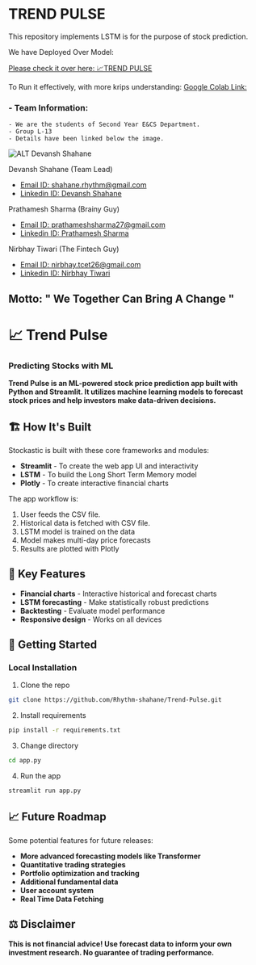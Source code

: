 # TREND PULSE

This repository implements LSTM is for the purpose of stock prediction​.

We have Deployed Over Model:

[Please check it over here: 📈TREND PULSE ](https://trend-pulse.streamlit.app/#tesla-stock-price-prediction)



To Run it effectively, with more krips understanding:
[Google Colab Link:](https://colab.research.google.com/drive/1B5wsSNTY5YGUqBKkAFUgLJjG5TFu6qUG?usp=sharing)


### - Team Information:
    - We are the students of Second Year E&CS Department.
    - Group L-13
    - Details have been linked below the image.




![ALT Devansh Shahane](https://i.pinimg.com/474x/c4/08/26/c408266d4330863f5e0803668750dd59.jpg)

Devansh Shahane (Team Lead)
- [Email ID: shahane.rhythm@gmail.com](mailto:shahane.rhythm@gmail.com)
- [Linkedin ID: Devansh Shahane](https://www.linkedin.com/in/devansh-shahane/)

Prathamesh Sharma (Brainy Guy)
- [Email ID: prathameshsharma27@gmail.com](mailto:prathameshsharma27@gmail.com)
- [Linkedin ID: Prathamesh Sharma](www.linkedin.com/in/prathamesh-sharma/)

Nirbhay Tiwari (The Fintech Guy)
-  [Email ID: nirbhay.tcet26@gmail.com](mailto:prathameshsharma27@gmail.com)
-  [Linkedin ID: Nirbhay Tiwari](https://www.linkedin.com/in/nirbhay-tiwari/)

 
 ## **Motto: " We Together Can Bring A Change "**

# 📈 **Trend Pulse**
### **Predicting Stocks with ML**

**Trend Pulse is an ML-powered stock price prediction app built with Python and Streamlit. It utilizes machine learning models to forecast stock prices and help investors make data-driven decisions.**

## 🏗️ **How It's Built**

Stockastic is built with these core frameworks and modules:

- **Streamlit** - To create the web app UI and interactivity 
- **LSTM** - To build the Long Short Term Memory model
- **Plotly** - To create interactive financial charts

The app workflow is:

1. User feeds the CSV file.
2. Historical data is fetched with CSV file.
3. LSTM model is trained on the data 
4. Model makes multi-day price forecasts
5. Results are plotted with Plotly

## 🎯 **Key Features**

- **Financial charts** - Interactive historical and forecast charts
- **LSTM forecasting** - Make statistically robust predictions
- **Backtesting** - Evaluate model performance
- **Responsive design** - Works on all devices

## 🚀 **Getting Started**

### **Local Installation**

1. Clone the repo

```bash
git clone https://github.com/Rhythm-shahane/Trend-Pulse.git
```

2. Install requirements

```bash
pip install -r requirements.txt
```

3. Change directory
```bash
cd app.py
```

4. Run the app

```bash
streamlit run app.py
```

## 📈 **Future Roadmap**

Some potential features for future releases:

- **More advanced forecasting models like Transformer**
- **Quantitative trading strategies**
- **Portfolio optimization and tracking**
- **Additional fundamental data**
- **User account system**
- **Real Time Data Fetching**

## **⚖️ Disclaimer**
**This is not financial advice! Use forecast data to inform your own investment research. No guarantee of trading performance.**


